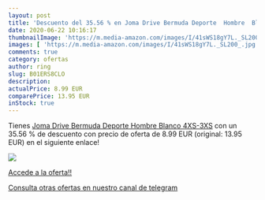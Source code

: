 ```yaml
---
layout: post
title: 'Descuento del 35.56 % en Joma Drive Bermuda Deporte  Hombre  Blan'
date: 2020-06-22 10:16:17
thumbnailImage: 'https://m.media-amazon.com/images/I/41sWS18gY7L._SL200_.jpg'
images: [ 'https://m.media-amazon.com/images/I/41sWS18gY7L._SL200_.jpg' ]
comments: true
category: ofertas
author: ring
slug: B01ERS8CLO
description:
actualPrice: 8.99 EUR
comparePrice: 13.95 EUR
inStock: true
---
```


Tienes [Joma Drive Bermuda Deporte  Hombre  Blanco  4XS-3XS](https://www.amazon.com/dp/B01ERS8CLO/?tag=redken08-20) con un 35.56 % de descuento con precio de oferta de 8.99 EUR (original: 13.95 EUR) en el siguiente enlace!

[![](https://m.media-amazon.com/images/I/41sWS18gY7L._SL200_.jpg)](https://www.amazon.com/dp/B01ERS8CLO/?tag=redken08-20)

[Accede a la oferta!!](https://www.amazon.com/dp/B01ERS8CLO/?tag=redken08-20)

[Consulta otras ofertas en nuestro canal de telegram](https://t.me/s/ofertas25)
